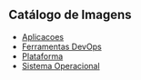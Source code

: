 ## Catálogo de Imagens
- [Aplicacoes](./aplicacoes)
- [Ferramentas DevOps](./ferramentas-devops)
- [Plataforma](./plataforma)
- [Sistema Operacional](./so)
